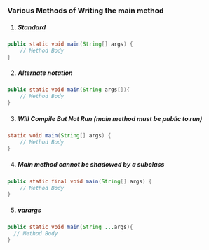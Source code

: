 ### Various Methods of Writing the main method

1. ##### Standard
```java
public static void main(String[] args) {
    // Method Body
}
```

2. ##### Alternate notation
```java
public static void main(String args[]){
    // Method Body
}
```

3. ##### Will Compile But Not Run (main method must be public to run)
```java
static void main(String[] args) {
    // Method Body
}
```

4. ##### Main method cannot be shadowed by a subclass
```java
public static final void main(String[] args) {
    // Method Body
}
```

5. ##### varargs
```java
public static void main(String ...args){
  // Method Body
}
```

